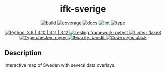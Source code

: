<h1 align="center">ifk-sverige</h1>

<p align="center">
    <a href="https://github.com/Ingenjorsarbete-For-Klimatet/ifk-sverige/actions/workflows/github-action-build.yaml">
        <img src="https://github.com/Ingenjorsarbete-For-Klimatet/ifk-sverige/actions/workflows/github-action-build.yaml/badge.svg?branch=main" alt="build" style="max-width: 100%;">
    </a>
    <a href="https://github.com/Ingenjorsarbete-For-Klimatet/ifk-sverige/actions/workflows/github-action-build.yaml">
        <img src="https://img.shields.io/endpoint?logo=github&labelColor=%23333a41&logoColor=%23959da5&url=https://gist.githubusercontent.com/mgcth/0c2ffec41439b2380c35c98bc018104a/raw/ifk-sverige-coverage-badge.json" alt="coverage" style="max-width: 100%;">
    </a>
    <a href="https://github.com/Ingenjorsarbete-For-Klimatet/ifk-sverige/actions/workflows/github-action-docs.yaml">
        <img src="https://github.com/Ingenjorsarbete-For-Klimatet/ifk-sverige/actions/workflows/github-action-docs.yaml/badge.svg?branch=main" alt="docs" style="max-width: 100%;">
    </a>
    <a href="https://github.com/Ingenjorsarbete-For-Klimatet/ifk-sverige/actions/workflows/github-action-lint.yaml">
        <img src="https://github.com/Ingenjorsarbete-For-Klimatet/ifk-sverige/actions/workflows/github-action-lint.yaml/badge.svg?branch=main" alt="lint" style="max-width: 100%;">
    </a>
    <a href="https://github.com/Ingenjorsarbete-For-Klimatet/ifk-sverige/actions/workflows/github-action-type.yaml">
        <img src="https://github.com/Ingenjorsarbete-For-Klimatet/ifk-sverige/actions/workflows/github-action-type.yaml/badge.svg?branch=main" alt="type" style="max-width: 100%;">
    </a>
</p>

<p align="center">
    <a href="https://www.python.org">
        <img src="https://img.shields.io/badge/Python-3.9%20|%203.10%20|%203.11%20|%203.12-blue" alt="Python: 3.9 | 3.10 | 3.11 | 3.12" style="max-width: 100%;">
    </a>
    <a href="https://pytest.org">
        <img src="https://img.shields.io/badge/Testing_framework-pytest-a04000" alt="Testing framework: pytest" style="max-width: 100%;">
    </a>
    <a href="hhttps://flake8.pycqa.org">
        <img src="https://img.shields.io/badge/Linter-flake8-ff69b4" alt="Linter: flake8" style="max-width: 100%;">
    </a>
    <a href="http://mypy-lang.org">
        <img src="https://img.shields.io/badge/Type_checker-mypy-1674b1" alt="Type checker: mypy" style="max-width: 100%;">
    </a>
    <a href="https://github.com/PyCQA/bandit">
        <img src="https://img.shields.io/badge/Security-bandit-yellow.svg" alt="Security: bandit" style="max-width: 100%;">
    </a>
    <a href="https://github.com/psf/black">
        <img src="https://img.shields.io/badge/Code_style-black-black" alt="Code style: black" style="max-width: 100%;">
    </a>
</p>

## Description

Interactive map of Sweden with several data overlays.
